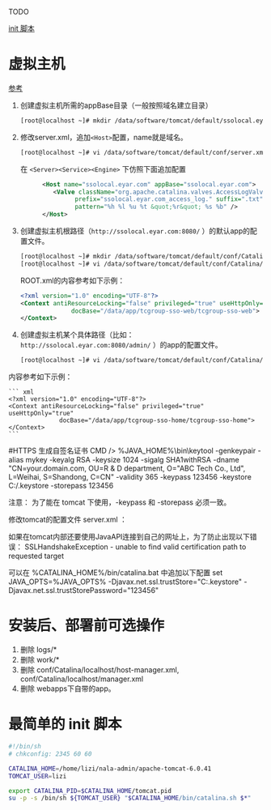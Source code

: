 TODO

[init 脚本](/snippets/4)


# 虚拟主机
[参考](http://tomcat.apache.org/tomcat-7.0-doc/virtual-hosting-howto.html)

1. 创建虚拟主机所需的appBase目录（一般按照域名建立目录）

    ``` sh
    [root@localhost ~]# mkdir /data/software/tomcat/default/ssolocal.eyar.com/
    ```
1. 修改server.xml，追加`<Host>`配置，name就是域名。

    ``` sh
    [root@localhost ~]# vi /data/software/tomcat/default/conf/server.xml
    ```
    在 `<Server><Service><Engine>` 下仿照下面追加配置

    ```xml
          <Host name="ssolocal.eyar.com" appBase="ssolocal.eyar.com">
             <Valve className="org.apache.catalina.valves.AccessLogValve" directory="logs"
                   prefix="ssolocal.eyar.com_access_log." suffix=".txt"
                   pattern="%h %l %u %t &quot;%r&quot; %s %b" />
          </Host>
    ```
1.  创建虚拟主机根路径（`http://ssolocal.eyar.com:8080/` ）的默认app的配置文件。

    ``` sh
    [root@localhost ~]# mkdir /data/software/tomcat/default/conf/Catalina/ssolocal.eyar.com/
    [root@localhost ~]# vi /data/software/tomcat/default/conf/Catalina/ssolocal.eyar.com/ROOT.xml
    ```
    ROOT.xml的内容参考如下示例：

    ``` xml
    <?xml version="1.0" encoding="UTF-8"?>
    <Context antiResourceLocking="false" privileged="true" useHttpOnly="true" 
                  docBase="/data/app/tcgroup-sso-web/tcgroup-sso-web">
    </Context>
    ```
1.  创建虚拟主机某个具体路径（比如：`http://ssolocal.eyar.com:8080/admin/` ）的app的配置文件。

    ``` sh
    [root@localhost ~]# vi /data/software/tomcat/default/conf/Catalina/ssolocal.eyar.com/admin.xml
    ```
   内容参考如下示例：

    ``` xml
    <?xml version="1.0" encoding="UTF-8"?>
    <Context antiResourceLocking="false" privileged="true" useHttpOnly="true" 
                  docBase="/data/app/tcgroup-sso-home/tcgroup-sso-home">
    </Context>
    ```



#HTTPS
生成自签名证书
<source>
CMD /> %JAVA_HOME%\bin\keytool -genkeypair -alias mykey -keyalg RSA -keysize 1024 -sigalg SHA1withRSA -dname "CN=your.domain.com, OU=R & D department, O=\"ABC Tech Co., Ltd\", L=Weihai, S=Shandong, C=CN" -validity 365 -keypass 123456 -keystore C:/.keystore -storepass 123456
</source>

注意： 为了能在 tomcat 下使用，-keypass 和 -storepass 必须一致。

修改tomcat的配置文件 server.xml ：
<source>
<Connector port="8443" protocol="HTTP/1.1" SSLEnabled="true"
               maxThreads="150" scheme="https" secure="true"
               clientAuth="false" sslProtocol="TLS" 
               keystoreFile="C:/.keystore"
               keystorePass="123456"/>
</source>

如果在tomcat内部还要使用JavaAPI连接到自己的网址上，为了防止出现以下错误：
<source>
SSLHandshakeException - unable to find valid certification path to requested target
</source>

可以在 %CATALINA_HOME%/bin/catalina.bat 中追加以下配置
<source>
set JAVA_OPTS=%JAVA_OPTS% -Djavax.net.ssl.trustStore="C:\.keystore" -Djavax.net.ssl.trustStorePassword="123456"
</source>

# 安装后、部署前可选操作
1. 删除 logs/*
1. 删除 work/*
1. 删除 conf/Catalina/localhost/host-manager.xml, conf/Catalina/localhost/manager.xml
1. 删除 webapps下自带的app。

# 最简单的 init 脚本

```sh
#!/bin/sh
# chkconfig: 2345 60 60

CATALINA_HOME=/home/lizi/nala-admin/apache-tomcat-6.0.41
TOMCAT_USER=lizi

export CATALINA_PID=$CATALINA_HOME/tomcat.pid
su -p -s /bin/sh ${TOMCAT_USER} "$CATALINA_HOME/bin/catalina.sh $*"
```